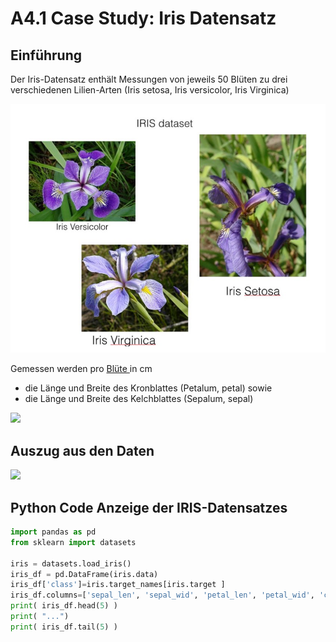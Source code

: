 # A4.1 Case Study: Iris Datensatz

## Einführung



Der Iris-Datensatz enthält Messungen von jeweils 50 Blüten zu drei verschiedenen Lilien-Arten (Iris setosa, Iris versicolor, Iris Virginica)

![bild1](a4.1-case-study-iris-datensatz.assets/bild1.png)

Gemessen werden  pro [Blüte ](https://de.wikipedia.org/wiki/Bl%C3%BCte)in cm&#x20;

* die Länge und Breite des Kronblattes (Petalum, petal) sowie&#x20;
* die Länge und Breite des Kelchblattes (Sepalum, sepal)

![](<../../.gitbook/assets/image (190).png>)

## Auszug aus den Daten

![](<../../.gitbook/assets/image (199).png>)

## Python Code Anzeige der IRIS-Datensatzes

```python
import pandas as pd
from sklearn import datasets

iris = datasets.load_iris()
iris_df = pd.DataFrame(iris.data)
iris_df['class']=iris.target_names[iris.target ]
iris_df.columns=['sepal_len', 'sepal_wid', 'petal_len', 'petal_wid', 'class']
print( iris_df.head(5) )
print( "...")
print( iris_df.tail(5) )
```

